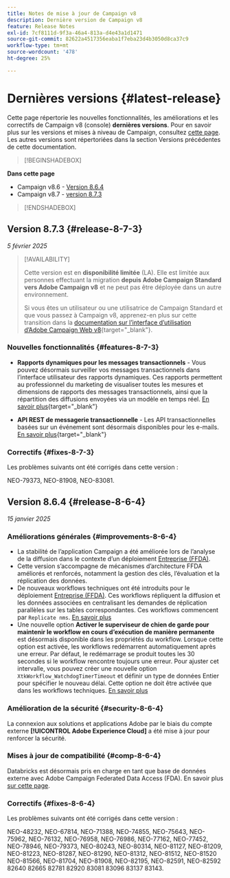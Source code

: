 ```yaml
---
title: Notes de mise à jour de Campaign v8
description: Dernière version de Campaign v8
feature: Release Notes
exl-id: 7cf8111d-9f3a-46a4-813a-d4e43a1d1471
source-git-commit: 82622a4517356eaba1f7eba23d4b3050d8ca37c9
workflow-type: tm+mt
source-wordcount: '478'
ht-degree: 25%

---
```


# Dernières versions {#latest-release}

Cette page répertorie les nouvelles fonctionnalités, les améliorations et les correctifs de Campaign v8 (console) **dernières versions**. Pour en savoir plus sur les versions et mises à niveau de Campaign, consultez [cette page](upgrades.md). Les autres versions sont répertoriées dans la section Versions précédentes de cette documentation.

>[!BEGINSHADEBOX]

**Dans cette page**

* Campaign v8.6 - [Version 8.6.4](#release-8-6-4)
* Campaign v8.7 - [version 8.7.3](#release-8-7-3)

>[!ENDSHADEBOX]


## Version 8.7.3 {#release-8-7-3}

_5 février 2025_

>[!AVAILABILITY]
>
>Cette version est en **disponibilité limitée** (LA). Elle est limitée aux personnes effectuant la migration **depuis Adobe Campaign Standard vers Adobe Campaign v8** et ne peut pas être déployée dans un autre environnement.
>
>Si vous êtes un utilisateur ou une utilisatrice de Campaign Standard et que vous passez à Campaign v8, apprenez-en plus sur cette transition dans la [documentation sur l’interface d’utilisation d’Adobe Campaign Web v8](https://experienceleague.adobe.com/fr/docs/campaign-web/v8/start/acs-migration){target="_blank"}.

### Nouvelles fonctionnalités {#features-8-7-3}

* **Rapports dynamiques pour les messages transactionnels** - Vous pouvez désormais surveiller vos messages transactionnels dans l’interface utilisateur des rapports dynamiques. Ces rapports permettent au professionnel du marketing de visualiser toutes les mesures et dimensions de rapports des messages transactionnels, ainsi que la répartition des diffusions envoyées via un modèle en temps réel. [En savoir plus](https://experienceleague.adobe.com/fr/docs/experience-cloud/campaign/reporting/get-started-reporting){target="_blank"}

* **API REST de messagerie transactionnelle** - Les API transactionnelles basées sur un événement sont désormais disponibles pour les e-mails. [En savoir plus](https://experienceleague.adobe.com/en/docs/experience-cloud/campaign/apis/managing-transactional-messages){target="_blank"}

### Correctifs {#fixes-8-7-3}

Les problèmes suivants ont été corrigés dans cette version :

NEO-79373, NEO-81908, NEO-83081.


## Version 8.6.4 {#release-8-6-4}

_15 janvier 2025_

### Améliorations générales {#improvements-8-6-4}

* La stabilité de l’application Campaign a été améliorée lors de l’analyse de la diffusion dans le contexte d’un déploiement [ Entreprise (FFDA)](../../v8/architecture/enterprise-deployment.md).
* Cette version s’accompagne de mécanismes d’architecture FFDA améliorés et renforcés, notamment la gestion des clés, l’évaluation et la réplication des données.
* De nouveaux workflows techniques ont été introduits pour le déploiement [ Entreprise (FFDA)](../../v8/architecture/enterprise-deployment.md). Ces workflows répliquent la diffusion et les données associées en centralisant les demandes de réplication parallèles sur les tables correspondantes. Ces workflows commencent par `Replicate nms`. [En savoir plus](../architecture/replication.md)
* Une nouvelle option **Activer le superviseur de chien de garde pour maintenir le workflow en cours d’exécution de manière permanente** est désormais disponible dans les propriétés du workflow. Lorsque cette option est activée, les workflows redémarrent automatiquement après une erreur. Par défaut, le redémarrage se produit toutes les 30 secondes si le workflow rencontre toujours une erreur. Pour ajuster cet intervalle, vous pouvez créer une nouvelle option `XtkWorkflow_WatchdogTimerTimeout` et définir un type de données Entier pour spécifier le nouveau délai. Cette option ne doit être activée que dans les workflows techniques. [En savoir plus](../../automation/workflow/workflow-properties.md#execution)

### Amélioration de la sécurité {#security-8-6-4}

La connexion aux solutions et applications Adobe par le biais du compte externe **[!UICONTROL Adobe Experience Cloud]** a été mise à jour pour renforcer la sécurité.

<!--
### Connection to Campaign {#ims-8-6-4}

**(Limited availability)** For a restricted list of customers, Campaign v8.6.4 can allow native authentication mode instead of Adobe Identity Management System (IMS). Note that if you are using Campaign native authentication, you cannot access to [Campaign Web User Interface](../start/campaign-ui.md#campaign-web-user-interface).-->

### Mises à jour de compatibilité {#comp-8-6-4}

Databricks est désormais pris en charge en tant que base de données externe avec Adobe Campaign Federated Data Access (FDA). En savoir plus [sur cette page](compatibility-matrix.md#FederatedDataAccessFDA).

### Correctifs {#fixes-8-6-4}

Les problèmes suivants ont été corrigés dans cette version :

NEO-48232, NEO-67814, NEO-71388, NEO-74855, NEO-75643, NEO-75962, NEO-76132, NEO-76958, NEO-76986, NEO-77162, NEO-77452, NEO-78946, NEO-79373, NEO-80243, NEO-80314, NEO-81127, NEO-81209, NEO-81223, NEO-81287, NEO-81290, NEO-81312, NEO-81512, NEO-81520 NEO-81566, NEO-81704, NEO-81908, NEO-82195, NEO-82591, NEO-82592 82640 82665 82781 82920 83081 83096 83137 83143.

